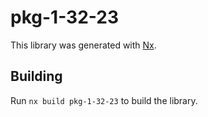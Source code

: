 # pkg-1-32-23

This library was generated with [Nx](https://nx.dev).

## Building

Run `nx build pkg-1-32-23` to build the library.
